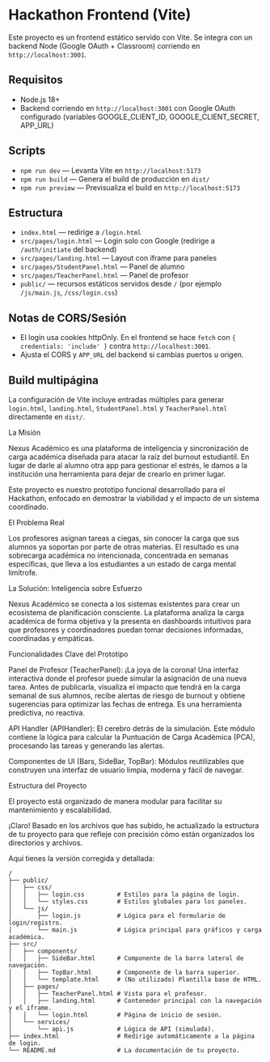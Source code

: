# Hackathon Frontend (Vite)

Este proyecto es un frontend estático servido con Vite. Se integra con un backend Node (Google OAuth + Classroom) corriendo en `http://localhost:3001`.

## Requisitos

- Node.js 18+
- Backend corriendo en `http://localhost:3001` con Google OAuth configurado (variables GOOGLE_CLIENT_ID, GOOGLE_CLIENT_SECRET, APP_URL)

## Scripts

- `npm run dev` — Levanta Vite en `http://localhost:5173`
- `npm run build` — Genera el build de producción en `dist/`
- `npm run preview` — Previsualiza el build en `http://localhost:5173`

## Estructura

- `index.html` — redirige a `/login.html`
- `src/pages/login.html` — Login solo con Google (redirige a `/auth/initiate` del backend)
- `src/pages/landing.html` — Layout con iframe para paneles
- `src/pages/StudentPanel.html` — Panel de alumno
- `src/pages/TeacherPanel.html` — Panel de profesor
- `public/` — recursos estáticos servidos desde `/` (por ejemplo `/js/main.js`, `/css/login.css`)

## Notas de CORS/Sesión

- El login usa cookies httpOnly. En el frontend se hace `fetch` con `{ credentials: 'include' }` contra `http://localhost:3001`.
- Ajusta el CORS y `APP_URL` del backend si cambias puertos u origen.

## Build multipágina

La configuración de Vite incluye entradas múltiples para generar `login.html`, `landing.html`, `StudentPanel.html` y `TeacherPanel.html` directamente en `dist/`.

La Misión

Nexus Académico es una plataforma de inteligencia y sincronización de carga académica diseñada para atacar la raíz del burnout estudiantil. En lugar de darle al alumno otra app para gestionar el estrés, le damos a la institución una herramienta para dejar de crearlo en primer lugar.

Este proyecto es nuestro prototipo funcional desarrollado para el Hackathon, enfocado en demostrar la viabilidad y el impacto de un sistema coordinado.

El Problema Real

Los profesores asignan tareas a ciegas, sin conocer la carga que sus alumnos ya soportan por parte de otras materias. El resultado es una sobrecarga académica no intencionada, concentrada en semanas específicas, que lleva a los estudiantes a un estado de carga mental limítrofe.

La Solución: Inteligencia sobre Esfuerzo

Nexus Académico se conecta a los sistemas existentes para crear un ecosistema de planificación consciente. La plataforma analiza la carga académica de forma objetiva y la presenta en dashboards intuitivos para que profesores y coordinadores puedan tomar decisiones informadas, coordinadas y empáticas.

Funcionalidades Clave del Prototipo

Panel de Profesor (TeacherPanel): ¡La joya de la corona! Una interfaz interactiva donde el profesor puede simular la asignación de una nueva tarea. Antes de publicarla, visualiza el impacto que tendrá en la carga semanal de sus alumnos, recibe alertas de riesgo de burnout y obtiene sugerencias para optimizar las fechas de entrega. Es una herramienta predictiva, no reactiva.

API Handler (APIHandler): El cerebro detrás de la simulación. Este módulo contiene la lógica para calcular la Puntuación de Carga Académica (PCA), procesando las tareas y generando las alertas.

Componentes de UI (Bars, SideBar, TopBar): Módulos reutilizables que construyen una interfaz de usuario limpia, moderna y fácil de navegar.

Estructura del Proyecto

El proyecto está organizado de manera modular para facilitar su mantenimiento y escalabilidad.

¡Claro\! Basado en los archivos que has subido, he actualizado la estructura de tu proyecto para que refleje con precisión cómo están organizados los directorios y archivos.

Aquí tienes la versión corregida y detallada:

```
/
├── public/
│   ├── css/
│   │   ├── login.css         # Estilos para la página de login.
│   │   └── styles.css        # Estilos globales para los paneles.
│   └── js/
│       ├── login.js          # Lógica para el formulario de login/registro.
│       └── main.js           # Lógica principal para gráficos y carga académica.
├── src/
│   ├── components/
│   │   ├── SideBar.html      # Componente de la barra lateral de navegación.
│   │   ├── TopBar.html       # Componente de la barra superior.
│   │   └── template.html     # (No utilizado) Plantilla base de HTML.
│   ├── pages/
│   │   ├── TeacherPanel.html # Vista para el profesor.
│   │   ├── landing.html      # Contenedor principal con la navegación y el iframe.
│   │   └── login.html        # Página de inicio de sesión.
│   └── services/
│       └── api.js            # Lógica de API (simulada).
├── index.html                # Redirige automáticamente a la página de login.
└── README.md                 # La documentación de tu proyecto.

```
